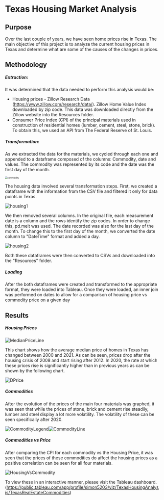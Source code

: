 
# Texas Housing Market Analysis

## Purpose

Over the last couple of years, we have seen home prices rise in Texas. The main objective of this project is to analyze the current housing prices in Texas and determine what are some of the causes of the changes in prices.

## Methodology

##### Extraction:

It was determined that the data needed to perform this analysis would be:

- Housing prices - Zillow Research Data (https://www.zillow.com/research/data/). Zillow Home Value Index downloaded by zip code. This data was downloaded directly from the Zillow website into the Resources folder.
- Consumer Price Index (CPI) of the principal materials used in construction of residential homes (lumber, cement, steel, stone, brick). To obtain this, we used an API from The Federal Reserve of St. Louis.

##### Transformation:

As we extracted the data for the materials, we cycled through each one and appended to a dataframe composed of the columns: Commodity, date and values. The commodity was represented by its code and the date was the first day of the month.

<img src="C:\Users\simon_qba\TexasHousingAnalysis\Resources\commodity.PNG" alt="commodity" style="zoom:50%;" />

The housing data involved several transformation steps. First, we created a dataframe with the information from the CSV file and filtered it only for data points in Texas. 

![housing1](C:\Users\simon_qba\TexasHousingAnalysis\Resources\housing1.PNG)

We then removed several columns. In the original file, each measurement date is a column and the rows identify the zip codes. In order to change this, pd.melt was used. The date recorded was also for the last day of the month. To change this to the first day of the month, we converted the date column to "DateTime" format and added a day.

![housing2](C:\Users\simon_qba\TexasHousingAnalysis\Resources\housing2.PNG)

Both these dataframes were then converted to CSVs and downloaded into the "Resources" folder.

##### Loading

After the both dataframes were created and transformed to the appropriate format, they were loaded into Tableau. Once they were loaded, an inner join was performed on dates to allow for a comparison of housing price vs commodity price on a given day

## Results

##### Housing Prices

![MedianPriceLine](C:\Users\simon_qba\TexasHousingAnalysis\Resources\MedianPriceLine.PNG)

This chart shows how the average median price of homes in Texas has changed between 2000 and 2021. As can be seen, prices drop after the housing crisis of 2008 and start rising after 2012. In 2020, the rate at which these prices rise is significantly higher than in previous years as can be shown by the following chart.

![DPrice](C:\Users\simon_qba\TexasHousingAnalysis\Resources\DPrice.PNG)

##### Commodities

After the evolution of the prices of the main four materials was graphed, it was seen that while the prices of  stone, brick and cement rise steadily, lumber and steel display a lot more volatility. The volatility of these can be seen specifically after 2020.

![CommodityLegend](C:\Users\simon_qba\TexasHousingAnalysis\Resources\CommodityLegend.PNG)![CommodityLine](C:\Users\simon_qba\TexasHousingAnalysis\Resources\CommodityLine.PNG)

##### Commodities vs Price

After comparing the CPI for each commodity vs the Housing Price, it was seen that the prices of these commodities do affect the housing prices as a positive correlation can be seen for all four materials.

 ![HousingVsCommodity](C:\Users\simon_qba\TexasHousingAnalysis\Resources\HousingVsCommodity.PNG)

To view these in an interactive manner, please visit the Tableau dashboard.(https://public.tableau.com/app/profile/simon5203/viz/TexasHousingAnalysis/TexasRealEstateCommodities)
